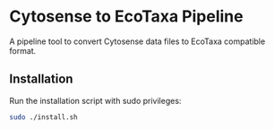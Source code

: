 # Cytosense to EcoTaxa Pipeline

A pipeline tool to convert Cytosense data files to EcoTaxa compatible format.

## Installation

Run the installation script with sudo privileges:

```bash
sudo ./install.sh

